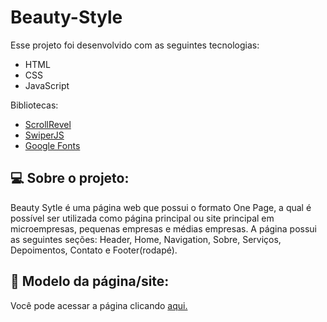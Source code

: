 # Beauty-Style

<p>Esse projeto foi desenvolvido com as seguintes tecnologias: </p>
<ul>
  <li>HTML</li>
  <li>CSS</li>
  <li>JavaScript</li>
</ul>

<p>Bibliotecas: </p>
<ul>
  <li><a href="https://scrollrevealjs.org/">ScrollRevel</a></li>
  <li><a href="https://github.com/nolimits4web/Swiper">SwiperJS</a></li>
  <li><a href="https://fonts.google.com/">Google Fonts</a></li>
</ul>

<h2>💻 Sobre o projeto: </h2>
<p>
  Beauty Sytle é uma página web que possui o formato One Page, a qual é possível ser utilizada como página principal ou site principal em         microempresas, pequenas empresas e médias empresas. 
  A página possui as seguintes seções: Header, Home, Navigation, Sobre, Serviços, Depoimentos, Contato e Footer(rodapé).
</p>

<h2>🔖 Modelo da página/site: </h2>
<p>
  Você pode acessar a página clicando <a href="https://davilucena222.github.io/Beauty-Style/">aqui.</a>
</p>
